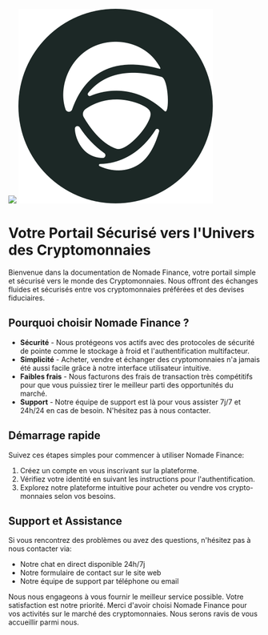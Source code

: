 ![](https://komarev.com/ghpvc/?username=nomade-finance&&style=flat-square) ![The Well App](nomade.svg)

#  Votre Portail Sécurisé vers l'Univers des Cryptomonnaies

Bienvenue dans la documentation de Nomade Finance, votre portail simple et sécurisé vers le monde des Cryptomonnaies.
Nous offront des échanges fluides et sécurisés entre vos cryptomonnaies préférées et des devises fiduciaires.

## Pourquoi choisir Nomade Finance ?

- **Sécurité** - Nous protégeons vos actifs avec des protocoles de sécurité de pointe comme le stockage à froid et l'authentification multifacteur.
- **Simplicité** - Acheter, vendre et échanger des cryptomonnaies n'a jamais été aussi facile grâce à notre interface utilisateur intuitive.
- **Faibles frais** - Nous facturons des frais de transaction très compétitifs pour que vous puissiez tirer le meilleur parti des opportunités du marché.
- **Support** - Notre équipe de support est là pour vous assister 7j/7 et 24h/24 en cas de besoin. N'hésitez pas à nous contacter.

## Démarrage rapide

Suivez ces étapes simples pour commencer à utiliser Nomade Finance:

1. Créez un compte en vous inscrivant sur la plateforme.
2. Vérifiez votre identité en suivant les instructions pour l'authentification.
3. Explorez notre plateforme intuitive pour acheter ou vendre vos crypto-monnaies selon vos besoins.

## Support et Assistance

Si vous rencontrez des problèmes ou avez des questions, n'hésitez pas à nous contacter via:

- Notre chat en direct disponible 24h/7j
- Notre formulaire de contact sur le site web
- Notre équipe de support par téléphone ou email

Nous nous engageons à vous fournir le meilleur service possible. Votre satisfaction est notre priorité.
Merci d'avoir choisi Nomade Finance pour vos activités sur le marché des cryptomonnaies.
Nous serons ravis de vous accueillir parmi nous.
